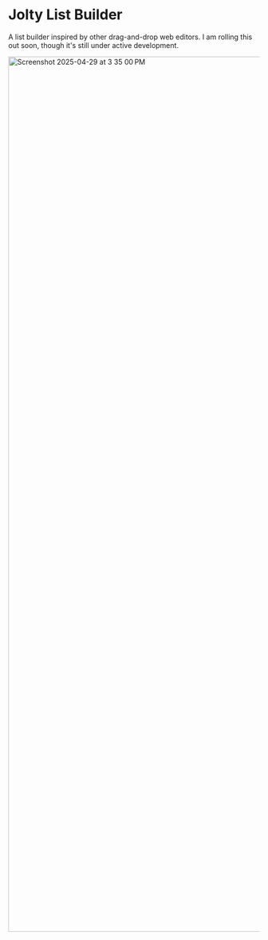 # Jolty List Builder

A list builder inspired by other drag-and-drop web editors. I am rolling this out soon, though it's still under active development.

<img width="1752" alt="Screenshot 2025-04-29 at 3 35 00 PM" src="https://github.com/user-attachments/assets/294991b2-3634-4497-984b-c20e49312989" />

